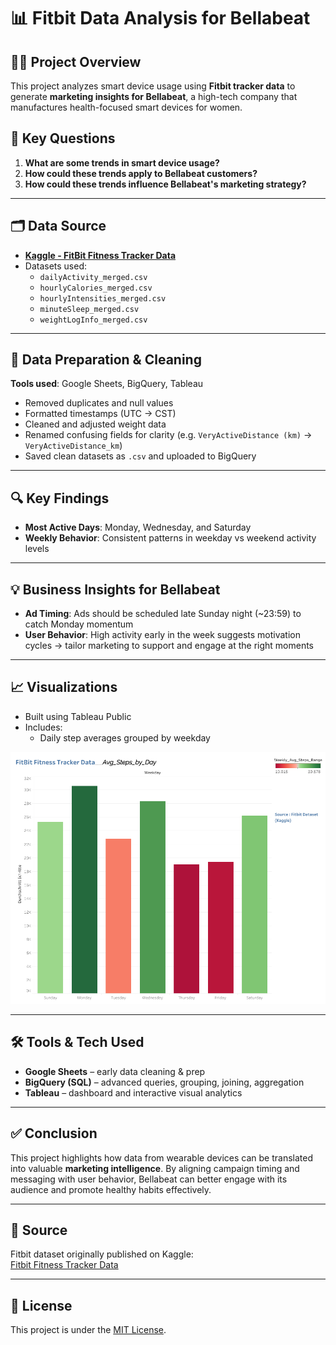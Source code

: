 # 📊 Fitbit Data Analysis for Bellabeat

## 👩‍💻 Project Overview
This project analyzes smart device usage using **Fitbit tracker data** to generate **marketing insights for Bellabeat**, a high-tech company that manufactures health-focused smart devices for women.

## 🧠 Key Questions
1. **What are some trends in smart device usage?**  
2. **How could these trends apply to Bellabeat customers?**  
3. **How could these trends influence Bellabeat's marketing strategy?**

---

## 🗂️ Data Source
- **[Kaggle - FitBit Fitness Tracker Data](https://www.kaggle.com/datasets/arashnic/fitbit)**
- Datasets used:
  - `dailyActivity_merged.csv`
  - `hourlyCalories_merged.csv`
  - `hourlyIntensities_merged.csv`
  - `minuteSleep_merged.csv`
  - `weightLogInfo_merged.csv`

---

## 🧹 Data Preparation & Cleaning
**Tools used**: Google Sheets, BigQuery, Tableau

- Removed duplicates and null values
- Formatted timestamps (UTC → CST)
- Cleaned and adjusted weight data
- Renamed confusing fields for clarity (e.g. `VeryActiveDistance (km)` → `VeryActiveDistance_km`)
- Saved clean datasets as `.csv` and uploaded to BigQuery

---

## 🔍 Key Findings

- **Most Active Days**: Monday, Wednesday, and Saturday
- **Weekly Behavior**: Consistent patterns in weekday vs weekend activity levels

---

## 💡 Business Insights for Bellabeat

- **Ad Timing**: Ads should be scheduled late Sunday night (~23:59) to catch Monday momentum
- **User Behavior**: High activity early in the week suggests motivation cycles → tailor marketing to support and engage at the right moments


---

## 📈 Visualizations

- Built using Tableau Public
- Includes:
  - Daily step averages grouped by weekday
    


![Dashboard 1](https://github.com/Angel1-coder/fitbit-bellabeat-analysis/blob/main/Dashboard%201.png)


---

## 🛠️ Tools & Tech Used

- **Google Sheets** – early data cleaning & prep
- **BigQuery (SQL)** – advanced queries, grouping, joining, aggregation
- **Tableau** – dashboard and interactive visual analytics
  

---

## ✅ Conclusion

This project highlights how data from wearable devices can be translated into valuable **marketing intelligence**. By aligning campaign timing and messaging with user behavior, Bellabeat can better engage with its audience and promote healthy habits effectively.

---

## 📌 Source
Fitbit dataset originally published on Kaggle:  
[Fitbit Fitness Tracker Data](https://www.kaggle.com/datasets/arashnic/fitbit)

---

## 📜 License
This project is under the [MIT License](LICENSE).
